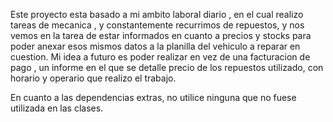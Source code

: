 

Este proyecto esta basado a mi ambito laboral diario , en el cual realizo tareas de mecanica , y constantemente recurrimos de repuestos, y nos vemos en la tarea de estar informados en cuanto a precios y stocks para poder anexar esos mismos datos a la planilla del vehiculo a reparar en cuestion. Mi idea a futuro es poder realizar en vez de una facturacion de pago , un informe en el que se detalle precio de los repuestos utilizado, con horario y operario que realizo el trabajo. 



En cuanto a las dependencias extras, no utilice ninguna que no fuese utilizada en las clases.